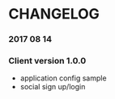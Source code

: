# CHANGELOG

### 2017 08 14
### Client version 1.0.0

- application config sample
- social sign up/login
